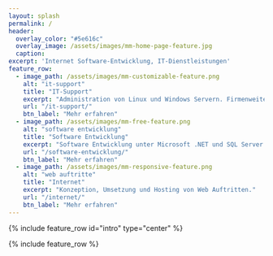 ```yaml
---
layout: splash
permalink: /
header:
  overlay_color: "#5e616c"
  overlay_image: /assets/images/mm-home-page-feature.jpg
  caption:
excerpt: 'Internet Software-Entwicklung, IT-Dienstleistungen'
feature_row:
  - image_path: /assets/images/mm-customizable-feature.png
    alt: "it-support"
    title: "IT-Support"
    excerpt: "Administration von Linux und Windows Servern. Firmenweite Netzwerkbetreuung."
    url: "/it-support/"
    btn_label: "Mehr erfahren"
  - image_path: /assets/images/mm-free-feature.png
    alt: "software entwicklung"
    title: "Software Entwicklung"
    excerpt: "Software Entwicklung unter Microsoft .NET und SQL Server."
    url: "/software-entwicklung/"
    btn_label: "Mehr erfahren"
  - image_path: /assets/images/mm-responsive-feature.png
    alt: "web auftritte"
    title: "Internet"
    excerpt: "Konzeption, Umsetzung und Hosting von Web Auftritten."
    url: "/internet/"
    btn_label: "Mehr erfahren"
---
```


{% include feature_row id="intro" type="center" %}

{% include feature_row %}
